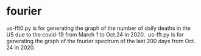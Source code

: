 # fourier

us-fft0.py is for generating the graph of the number of daily deaths in the US due to the covid-19 from March 1 to Oct.24 in 2020.
<img img='fig1.png'>
us-fft.py is for generating the graph of the fourier spectrum of the last 200 days from Oct. 24 in 2020.

